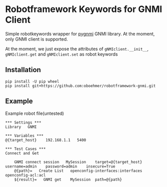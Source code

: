 # Robotframework Keywords for GNMI Client

Simple robotkeywords wrapper for [pygnmi]( https://github.com/akarneliuk/pygnmi) GNMI library. At the moment, only GNMI client is supported.

At the moment, we just expose the attributes of `gNMIclient.__init__`, `gNMIclient.get` and `gNMIclient.set` as robot keywords

## Installation

```
pip install -U pip wheel
pip install git+https://github.com:oboehmer/robotframework-gnmi.git
```

## Example ##

Example robot file(untested)

```
*** Settings ***
Library   GNMI

*** Variables ***
@{target_host}    192.168.1.1   5400   

*** Test Cases ***
Connect and Get

    GNMI connect session   MySession    target=@{target_host}    username=admin    password=admin    insecure=True
    @{path}=   Create List   openconfig-interfaces:interfaces  openconfig-acl:acl
    ${result}=   GNMI get    MySession  path=@{path}

